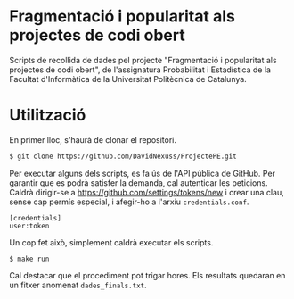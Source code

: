 # Fragmentació i popularitat als projectes de codi obert

Scripts de recollida de dades pel projecte "Fragmentació i popularitat als projectes de codi obert", de l'assignatura Probabilitat i Estadística de la Facultat d'Informàtica de la Universitat Politècnica de Catalunya.

# Utilització

En primer lloc, s'haurà de clonar el repositori.
```sh
$ git clone https://github.com/DavidNexuss/ProjectePE.git
```
Per executar alguns dels scripts, es fa ús de l'API pública de GitHub. Per garantir que es podrà satisfer la demanda, cal autenticar les peticions. Caldrà dirigir-se a https://github.com/settings/tokens/new i crear una clau, sense cap permís especial, i afegir-ho a l'arxiu `credentials.conf`.
```config
[credentials]
user:token
```
Un cop fet això, simplement caldrà executar els scripts.
```make
$ make run
```
Cal destacar que el procediment pot trigar hores. Els resultats quedaran en un fitxer anomenat `dades_finals.txt`.
